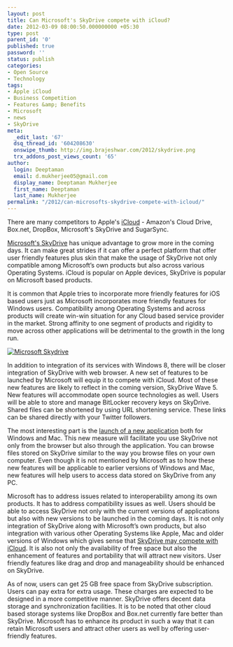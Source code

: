 ```yaml
---
layout: post
title: Can Microsoft's SkyDrive compete with iCloud?
date: 2012-03-09 08:00:50.000000000 +05:30
type: post
parent_id: '0'
published: true
password: ''
status: publish
categories:
- Open Source
- Technology
tags:
- Apple iCloud
- Business Competition
- Features &amp; Benefits
- Microsoft
- news
- SkyDrive
meta:
  _edit_last: '67'
  dsq_thread_id: '604208630'
  onswipe_thumb: http://img.brajeshwar.com/2012/skydrive.png
  trx_addons_post_views_count: '65'
author:
  login: Deeptaman
  email: d.mukherjee05@gmail.com
  display_name: Deeptaman Mukherjee
  first_name: Deeptaman
  last_name: Mukherjee
permalink: "/2012/can-microsofts-skydrive-compete-with-icloud/"
---
```

<p>There are many competitors to Apple's <a href="http://www.apple.com/icloud/">iCloud</a> - Amazon's Cloud Drive, Box.net, DropBox, Microsoft's SkyDrive and SugarSync. </p>
<p><a href="http://explore.live.com/skydrive">Microsoft's SkyDrive</a> has unique advantage to grow more in the coming days. It can make great strides if it can offer a perfect platform that offer user friendly features plus skin that make the usage of SkyDrive not only compatible among Microsoft&rsquo;s own products but also across various Operating Systems. iCloud is popular on Apple devices, SkyDrive is popular on Microsoft based products.</p>
<p>It is common that Apple tries to incorporate more friendly features for iOS based users just as Microsoft incorporates more friendly features for Windows users. Compatibility among Operating Systems and across products will create win-win situation for any Cloud based service provider in the market. Strong affinity to one segment of products and rigidity to move across other applications will be detrimental to the growth in the long run.</p>

<p><a href="http://explore.live.com/skydrive"><img src="/static/2012/03/skydrive.png" alt="Microsoft Skydrive" class="alignright" /></a></p>
<p>In addition to integration of its services with Windows 8, there will be closer integration of SkyDrive with web browser. A new set of features to be launched by Microsoft will equip it to compete with iCloud. Most of these new features are likely to reflect in the coming version, SkyDrive Wave 5. New features will accommodate open source technologies as well. Users will be able to store and manage BitLocker recovery keys on SkyDrive. Shared files can be shortened by using URL shortening service. These links can be shared directly with your Twitter followers. </p>
<p>The most interesting part is the <a href="http://www.pinoytechnologies.com/microsoft-will-integrate-skydrive-app-to-windows-8/">launch of a new application</a> both for Windows and Mac. This new measure will facilitate you use SkyDrive not only from the browser but also through the application. You can browse files stored on SkyDrive similar to the way you browse files on your own computer. Even though it is not mentioned by Microsoft as to how these new features will be applicable to earlier versions of Windows and Mac, new features will help users to access data stored on SkyDrive from any PC. </p>
<p>Microsoft has to address issues related to interoperability among its own products. It has to address compatibility issues as well. Users should be able to access SkyDrive not only with the current versions of applications but also with new versions to be launched in the coming days. It is not only integration of SkyDrive along with Microsoft&rsquo;s own products, but also integration with various other Operating Systems like Apple, Mac and older versions of Windows which gives sense that <a href="http://www.techtipsgeek.com/how-skydrive-new-features-will-compete-with-dropbox-and-google-docs/14788/">SkyDrive may compete with iCloud</a>. It is also not only the availability of free space but also the enhancement of features and portability that will attract new visitors. User friendly features like drag and drop and manageability should be enhanced on SkyDrive. </p>
<p>As of now, users can get 25 GB free space from SkyDrive subscription. Users can pay extra for extra usage. These charges are expected to be designed in a more competitive manner. SkyDrive offers decent data storage and synchronization facilities. It is to be noted that other cloud based storage systems like DropBox and Box.net currently fare better than SkyDrive. Microsoft has to enhance its product in such a way that it can retain Microsoft users and attract other users as well by offering user-friendly features.</p>
